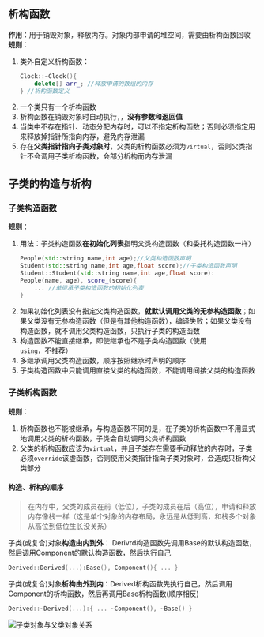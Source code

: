 ## 析构函数
**作用**：用于销毁对象，释放内存。对象内部申请的堆空间，需要由析构函数回收
**规则**：
1. 类外自定义析构函数：
    ```cpp
    Clock::~Clock(){
        delete[] arr_; //释放申请的数组的内存
    } //析构函数定义
    ```
2. 一个类只有一个析构函数
3. 析构函数在销毁对象时自动执行，，**没有参数和返回值**
4. 当类中不存在指针、动态分配内存时，可以不指定析构函数；否则必须指定用来释放掉指针所指向内存，避免内存泄漏
5. 存在**父类指针指向子类对象时**，父类的析构函数必须为`virtual`，否则父类指针不会调用子类析构函数，会部分析构而内存泄漏



## 子类的构造与析构
### 子类构造函数
**规则**：
1. 用法：子类构造函数**在初始化列表**指明父类构造函数（和委托构造函数一样）
    ```cpp
    People(std::string name,int age);//父类构造函数声明
    Student(std::string name,int age,float score);//子类构造函数声明
    Student::Student(std::string name,int age,float score):
    People(name, age), score_(score){
        ... //单继承子类构造函数的初始化列表
    }
    ```
2. 如果初始化列表没有指定父类构造函数，**就默认调用父类的无参构造函数**；如果父类没有无参构造函数（但是有其他构造函数），编译失败；如果父类没有构造函数，就不调用父类构造函数，只执行子类的构造函数
3. 构造函数不能直接继承，即使继承也不是子类构造函数（使用`using`，不推荐）
4. 多继承调用父类构造函数，顺序按照继承时声明的顺序
5. 子类构造函数中只能调用直接父类的构造函数，不能调用间接父类的构造函数


### 子类析构函数
**规则**：
1. 析构函数也不能被继承，与构造函数不同的是，在子类的析构函数中不用显式地调用父类的析构函数，子类会自动调用父类析构函数
2. 父类的析构函数应该为`virtual`，并且子类存在需要手动释放的内存时，子类必须`override`该虚函数，否则使用父类指针指向子类对象时，会造成只析构父类部分


#### 构造、析构的顺序

> 在内存中，父类的成员在前（低位），子类的成员在后（高位），申请和释放内存像栈一样（这是单个对象的内存布局，永远是从低到高，和栈多个对象从高位到低位生长没关系）

子类(或复合)对象**构造由内到外**： Derivrd构造函数先调用Base的默认构造函数，然后调用Component的默认构造函数，然后执行自己
```cpp
Derived::Derived(...):Base(), Component(){ ... }
```
子类(或复合)对象**析构由外到内**：Derived析构函数先执行自己，然后调用Component的析构函数，然后再调用Base析构函数(顺序相反)
```cpp
Derived::~Derived(...):{ ... ~Component(), ~Base() }
```
![子类对象与父类对象关系](https://i.loli.net/2020/04/07/LMjbBPWaoyeUwpI.png)


